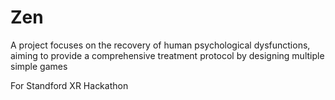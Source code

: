 # Zen
A project focuses on the recovery of human psychological dysfunctions, aiming to provide a comprehensive treatment protocol by designing multiple simple games

For Standford XR Hackathon
